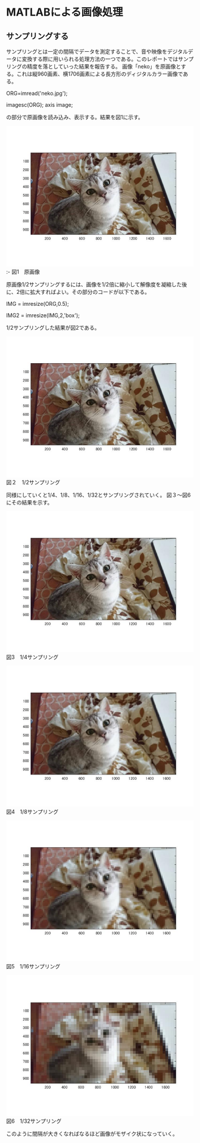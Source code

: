 # MATLABによる画像処理
## サンプリングする
サンプリングとは一定の間隔でデータを測定することで、音や映像をデジタルデータに変換する際に用いられる処理方法の一つである。このレポートではサンプリングの精度を落としていった結果を報告する。
画像「neko」を原画像とする。これは縦960画素、横1706画素による長方形のディジタルカラー画像である。

ORG=imread('neko.jpg');

imagesc(ORG); axis image;

の部分で原画像を読み込み、表示する。結果を図1に示す。

![原画像](https://github.com/Takusakai/Computer-literacy/blob/master/neko1.jpg)
:-
図1　原画像

原画像1/2サンプリングするには、画像を1/2倍に縮小して解像度を凝縮した後に、2倍に拡大すればよい。その部分のコードが以下である。

IMG = imresize(ORG,0.5);

IMG2 = imresize(IMG,2,'box');

1/2サンプリングした結果が図2である。

![neko2](https://github.com/Takusakai/Computer-literacy/blob/master/neko2..jpg)  図２　1/2サンプリング

同様にしていくと1/4、1/8、1/16、1/32とサンプリングされていく。
図３～図6にその結果を示す。

![neko3](https://github.com/Takusakai/Computer-literacy/blob/master/neko3.jpg)
図3　1/4サンプリング

![neko4](https://github.com/Takusakai/Computer-literacy/blob/master/neko4.jpg)
図4　1/8サンプリング

![neko5](https://github.com/Takusakai/Computer-literacy/blob/master/neko5.jpg)
図5　1/16サンプリング

![neko6](https://github.com/Takusakai/Computer-literacy/blob/master/neko6.jpg)
図6　1/32サンプリング

このように間隔が大きくなればなるほど画像がモザイク状になっていく。


